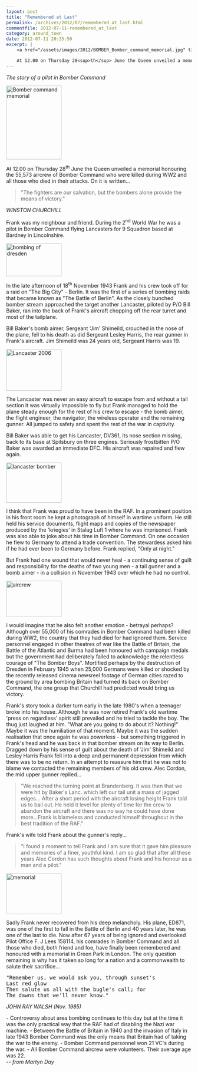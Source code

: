 ```yaml
---
layout: post
title: "Remembered at Last"
permalink: /archives/2012/07/remembered_at_last.html
commentfile: 2012-07-11-remembered_at_last
category: around_town
date: 2012-07-11 20:35:50
excerpt: |
    <a href="/assets/images/2012/BOMBER_Bomber_command_memorial.jpg" title="See larger version of - Bomber command memorial"><img src="/assets/images/2012/BOMBER_Bomber_command_memorial_thumb.jpg" width="150" height="200" alt="Bomber command memorial" class="photo right" /></a>

    At 12.00 on Thursday 28<sup>th</sup> June the Queen unveiled a memorial honouring the 55,573 aircrew of Bomber Command who were killed during WW2 and all those who died in their attacks. On it is written...
---
```


*The story of a pilot in Bomber Command*

<div markdown="1" class="box">
<a href="/assets/images/2012/BOMBER_Bomber_command_memorial.jpg" title="See larger version of - Bomber command memorial"><img src="/assets/images/2012/BOMBER_Bomber_command_memorial_thumb.jpg" width="150" height="200" alt="Bomber command memorial" class="photo right" /></a>

At 12.00 on Thursday 28<sup>th</sup> June the Queen unveiled a memorial honouring the 55,573 aircrew of Bomber Command who were killed during WW2 and all those who died in their attacks. On it is written...

> "The fighters are our salvation, but the bombers alone provide the means of victory."

<cite>WINSTON CHURCHILL</cite>

</div>
Frank was my neighbour and friend. During the 2<sup>nd</sup> World War he was a pilot in Bomber Command flying Lancasters for 9 Squadron based at Bardney in Lincolnshire.

<a href="/assets/images/2012/BOMBER_bombing-of-dresden.gif" title="See larger version of - bombing of dresden"><img src="/assets/images/2012/BOMBER_bombing-of-dresden_thumb.gif" width="150" height="89" alt="bombing of dresden" class="photo right" /></a>

In the late afternoon of 18<sup>th</sup> November 1943 Frank and his crew took off for a raid on "The Big City" - Berlin. It was the first of a series of bombing raids that became known as "The Battle of Berlin". As the closely bunched bomber stream approached the target another Lancaster, piloted by P/O Bill Baker, ran into the back of Frank's aircraft chopping off the rear turret and most of the tailplane.

Bill Baker's bomb aimer, Sergeant 'Jim' Shimeild, crouched in the nose of the plane, fell to his death as did Sergeant Lesley Harris, the rear gunner in Frank's aircraft. Jim Shimeild was 24 years old, Sergeant Harris was 19.

<a href="/assets/images/2012/BOMBER_Lancaster_2006.jpg" title="See larger version of - Lancaster 2006"><img src="/assets/images/2012/BOMBER_Lancaster_2006_thumb.jpg" width="150" height="113" alt="Lancaster 2006" class="photo right" /></a>

The Lancaster was never an easy aircraft to escape from and without a tail section it was virtually impossible to fly but Frank managed to hold the plane steady enough for the rest of his crew to escape - the bomb aimer, the flight engineer, the navigator, the wireless operator and the remaining gunner. All jumped to safety and spent the rest of the war in captivity.

Bill Baker was able to get his Lancaster, DV361, its nose section missing, back to its base at Spilsbury on three engines. Seriously frostbitten P/O Baker was awarded an immediate DFC. His aircraft was repaired and flew again.

<a href="/assets/images/2012/BOMBER_lancaster_bomber.jpg" title="See larger version of - lancaster bomber"><img src="/assets/images/2012/BOMBER_lancaster_bomber_thumb.jpg" width="150" height="109" alt="lancaster bomber" class="photo right" /></a>

I think that Frank was proud to have been in the RAF. In a prominent position in his front room he kept a photograph of himself in wartime uniform. He still held his service documents, flight maps and copies of the newspaper produced by the 'kriegies' in Stalag Luft 1 where he was imprisoned. Frank was also able to joke about his time in Bomber Command. On one occasion he flew to Germany to attend a trade convention. The stewardess asked him if he had ever been to Germany before. Frank replied, "Only at night."

But Frank had one wound that would never heal - a continuing sense of guilt and responsibility for the deaths of two young men - a tail gunner and a bomb aimer - in a collision in November 1943 over which he had no control.

<a href="/assets/images/2012/BOMBER_aircrew.jpg" title="See larger version of - aircrew"><img src="/assets/images/2012/BOMBER_aircrew_thumb.jpg" width="150" height="98" alt="aircrew" class="photo right" /></a>

I would imagine that he also felt another emotion - betrayal perhaps? Although over 55,000 of his comrades in Bomber Command had been killed during WW2, the country that they had died for had ignored them. Service personnel engaged in other theatres of war like the Battle of Britain, the Battle of the Atlantic and Burma had been honoured with campaign medals but the government had deliberately failed to acknowledge the relentless courage of "The Bomber Boys". Mortified perhaps by the destruction of Dresden in February 1945 when 25,000 Germans were killed or shocked by the recently released cinema newsreel footage of German cities razed to the ground by area bombing Britain had turned its back on Bomber Command, the one group that Churchill had predicted would bring us victory.

Frank's story took a darker turn early in the late 1980's when a teenager broke into his house. Although he was now retired Frank's old wartime 'press on regardless' spirit still prevailed and he tried to tackle the boy. The thug just laughed at him. "What are you going to do about it? Nothing!" Maybe it was the humiliation of that moment. Maybe it was the sudden realisation that once again he was powerless - but something triggered in Frank's head and he was back in that bomber stream on its way to Berlin. Dragged down by his sense of guilt about the death of 'Jim' Shimeild and Lesley Harris Frank fell into a deep and permanent depression from which there was to be no return. In an attempt to reassure him that he was not to blame we contacted the remaining members of his old crew. Alec Cordon, the mid upper gunner replied...

> "We reached the turning point at Brandenberg. It was then that we were hit by Baker's Lanc. which left our tail unit a mass of jagged edges... After a short period with the aircraft losing height Frank told us to bail out. He held it level for plenty of time for the crew to abandon the aircraft and there was no way he could have done more...Frank is blameless and conducted himself throughout in the best tradition of the RAF."

Frank's wife told Frank about the gunner's reply...

> "I found a moment to tell Frank and I am sure that it gave him pleasure and memories of a finer, youthful kind. I am so glad that after all these years Alec Cordon has such thoughts about Frank and his honour as a man and a pilot."

<a href="/assets/images/2012/BOMBER_memorial.jpg" title="See larger version of - memorial"><img src="/assets/images/2012/BOMBER_memorial_thumb.jpg" width="150" height="111" alt="memorial" class="photo right" /></a>

Sadly Frank never recovered from his deep melancholy. His plane, ED871, was one of the first to fall in the Battle of Berlin and 40 years later, he was one of the last to die. Now after 67 years of being ignored and overlooked Pilot Office F. J Lees 158114, his comrades in Bomber Command and all those who died, both friend and foe, have finally been remembered and honoured with a memorial in Green Park in London. The only question remaining is why has it taken so long for a nation and a commonwealth to salute their sacrifice...

<pre markdown="1" class="poem">
"Remember us, we would ask you, through sunset's
Last red glow
Then salute us all with the bugle's call; for
The dawns that we'll never know."
</pre>

<cite>JOHN RAY WALSH (Nov. 1985)</cite>

<div markdown="1" class="box">
-   Controversy about area bombing continues to this day but at the time it was the only practical way that the RAF had of disabling the Nazi war machine.
-   Between the Battle of Britain in 1940 and the invasion of Italy in late 1943 Bomber Command was the only means that Britain had of taking the war to the enemy.
-   Bomber Command personnel won 21 VC's during the war.
-   All Bomber Command aircrew were volunteers. Their average age was 22.

</div>
<cite>-- from Martyn Day</cite>

